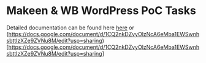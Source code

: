 # Makeen & WB WordPress PoC Tasks

Detailed documentation can be found here [here](https://docs.google.com/document/d/1CQ2nkDZvyOlzNcA6eMba1EWSwnhsbttlzXZe9ZVNu8M/edit?usp=sharing) or
(https://docs.google.com/document/d/1CQ2nkDZvyOlzNcA6eMba1EWSwnhsbttlzXZe9ZVNu8M/edit?usp=sharing)[https://docs.google.com/document/d/1CQ2nkDZvyOlzNcA6eMba1EWSwnhsbttlzXZe9ZVNu8M/edit?usp=sharing]